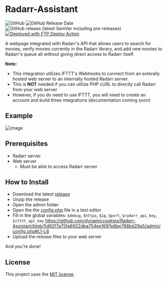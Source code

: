 # Radarr-Assistant
![GitHub](https://img.shields.io/github/license/dynamiccookies/Radarr-Assistant?style=for-the-badge "License")
![GitHub Release Date](https://img.shields.io/github/release-date/dynamiccookies/Radarr-Assistant?style=for-the-badge "Release Date")
![GitHub release (latest SemVer including pre-releases)](https://img.shields.io/github/v/release/dynamiccookies/radarr-assistant?display_name=tag&include_prereleases&sort=semver&style=for-the-badge "Release Version")
[<img alt="Deployed with FTP Deploy Action" src="https://img.shields.io/badge/Deployed With-Simple FTP deploy-%3CCOLOR%3E?style=for-the-badge&color=0077b6">](https://github.com/kevinpainchaud/simple-ftp-deploy-action)


A webpage integrated with Radarr's API that allows users to search for movies, verify movies currently in the Radarr library, and add new movies to Radarr's queue all without giving direct access to Radarr itself. 

**Note:**
- This integration utilizes IFTTT's Webhooks to connect from an exterally hosted web server to an internally hosted Radarr server.
- This is **NOT** needed if you can utilize PHP cURL to directly call Radarr from your web server
- However, if you do need to use IFTTT, you will need to create an account and build three integrations (documentation coming soon)

## Example
![image](https://user-images.githubusercontent.com/9450183/188695790-01b32b94-9b26-48e4-9016-83e94be64809.png)

## Prerequisites
- Radarr server
- Web server
  - Must be able to access Radarr server

## How to Install
- Download the latest [release](releases)
- Unzip the release
- Open the admin folder
- Open the the [config.php](blob/main/admin/config.php) file in a text editor
- Fill in the global variables: `$debug`, `$https`, `$ip`, `$port`, `$radarr_api_key`, `$ifttt_api_key`
https://github.com/dynamiccookies/Radarr-Assistant/blob/5d92f7a75fa6922dba754ee1697e8be788bd29a5/admin/config.php#L1-L8
- Upload the release files to your web server

And you're done!


## License

This project uses the [MIT license](LICENSE).
